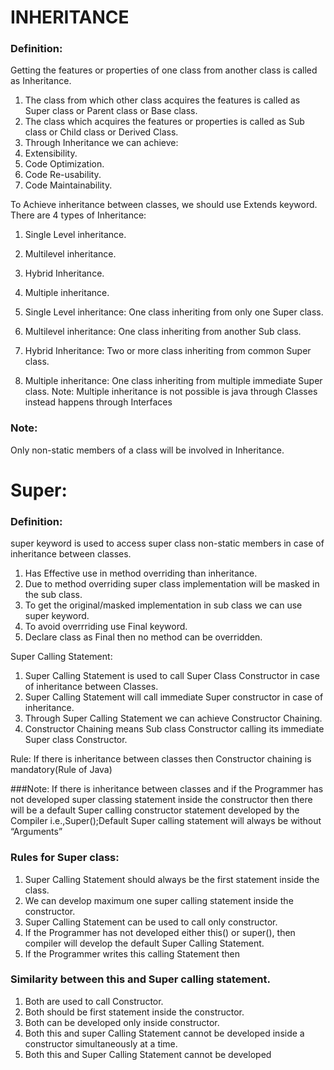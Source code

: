 # INHERITANCE
### Definition:
Getting the features or properties of one class from another class is called as Inheritance. 
1. The class from which other class acquires the features is called as Super class or Parent class or
Base class.
2. The class which acquires the features or properties is called as Sub class or Child class or Derived
Class. 
3. Through Inheritance we can achieve:
1. Extensibility. 
2. Code Optimization. 
3. Code Re-usability. 
4. Code Maintainability. 

To Achieve inheritance between classes, we should use Extends keyword. 
There are 4 types of Inheritance:

1. Single Level inheritance. 
2. Multilevel inheritance. 
3. Hybrid Inheritance. 
4. Multiple inheritance. 

1. Single Level inheritance: One class inheriting from only one Super class. 
2. Multilevel inheritance: One class inheriting from another Sub class. 
3. Hybrid Inheritance: Two or more class inheriting from common Super class. 
4. Multiple inheritance: One class inheriting from multiple immediate Super class. Note: Multiple inheritance is not possible is java through Classes instead happens through Interfaces

### Note: 
Only non-static members of a class will be involved in Inheritance.


# Super:

### Definition:
super keyword is used to access super class non-static members in case of inheritance between
classes. 
1. Has Effective use in method overriding than inheritance. 
2. Due to method overriding super class implementation will be masked in the sub class. 
3. To get the original/masked implementation in sub class we can use super keyword. 
4. To avoid overrriding use Final keyword. 
5. Declare class as Final then no method can be overridden. 

Super Calling Statement:
1. Super Calling Statement is used to call Super Class Constructor in case of inheritance between
Classes. 
2. Super Calling Statement will call immediate Super constructor in case of inheritance.
3. Through Super Calling Statement we can achieve Constructor Chaining. 
4. Constructor Chaining means Sub class Constructor calling its immediate Super class
Constructor. 

Rule: If there is inheritance between classes then Constructor chaining is mandatory(Rule of Java)

###Note: 
If there is inheritance between classes and if the Programmer has not developed super classing
statement inside the constructor then there will be a default Super calling constructor statement
developed by the Compiler
i.e.,Super();Default Super calling statement will always be without “Arguments”

### Rules for Super class:
1. Super Calling Statement should always be the first statement inside the class. 
2. We can develop maximum one super calling statement inside the constructor. 
3. Super Calling Statement can be used to call only constructor. 
4. If the Programmer has not developed either this() or super(), then compiler will develop the
default Super Calling Statement. 
5. If the Programmer writes this calling Statement then 

### Similarity between this and Super calling statement. 
1. Both are used to call Constructor. 
2. Both should be first statement inside the constructor. 
3. Both can be developed only inside constructor. 
4. Both this and super Calling Statement cannot be developed inside a constructor simultaneously at
a time. 
5. Both this and Super Calling Statement cannot be developed 


